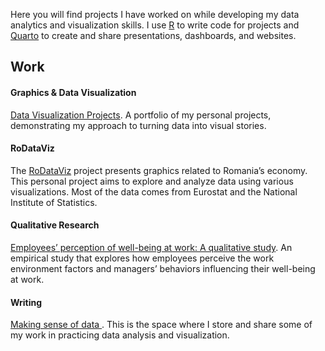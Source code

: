 
Here you will find projects I have worked on while developing my data analytics and visualization skills.
I use <a href="https://www.r-project.org/" target="_blank">R</a> to write code for projects and <a href="https://quarto.org/" target="_blank">Quarto</a> to create and share presentations, dashboards, and websites.

## Work

#### Graphics & Data Visualization

[Data Visualization Projects](https://github.com/CozminaSecula/dataviz). A portfolio of my personal projects, demonstrating my approach to turning data into visual stories.

#### RoDataViz

The <a href="https://cozminasecula.github.io/RoDataViz/" target="_blank">RoDataViz</a> project presents graphics related to Romania’s economy. This personal project aims to explore and analyze data using various visualizations. Most of the data comes from Eurostat and the National Institute of Statistics.

#### Qualitative Research
<a href="https://cozminasecula.github.io/blog/posts/employee-well-being-at-work/" target="_blank">Employees’ perception of well-being at work: A qualitative study</a>. An empirical study that explores how employees perceive the work environment factors and managers’ behaviors influencing their well-being at work.


#### Writing

<a href="https://cozminasecula.github.io/blog/posts.html" target="_blank">Making sense of data </a>. This is the space where I store and share some of my work in practicing data analysis and visualization.  


